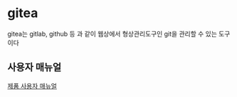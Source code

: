 # gitea
gitea는 gitlab, github 등 과 같이 웹상에서 형상관리도구인 git을 관리할 수 있는 도구이다

## 사용자 매뉴얼
[제품 사용자 매뉴얼](https://osci.atlassian.net/wiki/spaces/PKV/overview)

